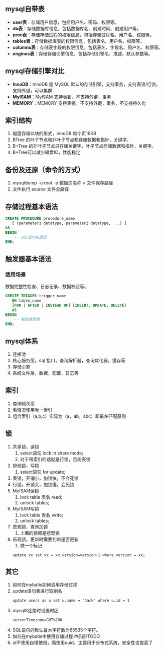 ## mysql自带表
* **user表**：存储用户信息，包括用户名、密码、权限等。
* **db表**：存储数据库信息，包括数据库名、创建时间、创建用户等。
* **proc表**：存储存储过程的权限信息，包括存储过程名、用户名、权限等。
* **tables表**：存储数据库表的权限信息，包括表名、用户名、权限等。
* **columns表**：存储表字段的权限信息，包括表名、字段名、用户名、权限等。
* **engines表**：存储存储引擎信息，包括存储引擎名、描述、默认参数等。

## mysql存储引擎对比
* **InnoDB**：InnoDB 是 MySQL 默认的存储引擎，支持事务，支持表锁/行锁，支持外键，可以集群
* **MyISAM**：MyISAM 支持表锁，不支持外键，事务
* **MEMORY**：MEMORY 支持表锁，不支持外键，事务，不支持持久化

## 索引结构
1. 磁盘存储以块的形式，innoDB 每个页16KB
2. BTree 的叶子节点和非叶子节点都存储数据和指针，关键字。 
3. B+Tree 的非叶子节点只存储关键字，叶子节点存储数据和指针，关键字。
4. B+Tree可以减少磁盘IO，性能稳定

## 备份及还原（命令的方式）
1. mysqldump -u root -p 数据库名称 > 文件保存路径
2. 文件执行 source 文件全路径

## 存储过程基本语法
```sql
CREATE PROCEDURE procedure_name
   [ (parameter1 datatype, parameter2 datatype, ...) ]
AS
BEGIN
    -- SQL语句和逻辑
END;
```

## 触发器基本语法
### 适用场景
数据完整性检查、日志记录、数据校验等。

```sql
CREATE TRIGGER trigger_name
   ON table_name
   [FOR | AFTER | INSTEAD OF] {INSERT, UPDATE, DELETE}
   AS
BEGIN
    -- 触发器逻辑
END;

```


## mysql体系
1. 连接池
2. 核心服务层，sql 接口，查询解析器，查询优化器，缓存等
3. 存储引擎
4. 系统文件层，数据，配置，日志等

## 索引
1. 查询频次高
2. 看情况使用唯一索引
3. 组合索引（a,b,c）实际为（a，ab，abc）即最左匹配原则

## 锁
1. 共享锁，读锁
   1. select语句 lock in share mode;
   2. 对于带索引的话就是行锁，否则表锁
2. 排他锁，写锁
   1. select语句 for update;
3. 表锁，开销小，加锁快，不会死锁
4. 行锁，开销大，加锁慢，会死锁
5. MyISAM读锁
   1. lock table 表名 read;
   2. unlock tables;
6. MyISAM写锁
   1. lock table 表名 write;
   2. unlock tables;
7. 悲观锁，查询加锁
   1. 上面的锁都是悲观锁
8. 乐观锁，更新时需要判断是否更新
   1. 做一个标记
   ```
   update xx set xx = xx,version=version+1 where version = xx;
   ```

## 其它
1. 如何在mybatis如何调用存储过程
2. update语句表进行取别名
    ```
    update users as u set u.name = 'Jack' where u.id = 1
    ```
3. mysql8连接时设置时区
    ```
    serverTimezone=GMT%2B8
    ```
4. SQL语句的默认最大字符数为65535个字符。
5. 如何在mybatis中使用存储过程 #标题/TODO
6. id不使用自增使用，而使用uuid，主要用于分布式系统，安全性也提高了
